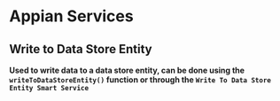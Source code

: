 # Appian Services

## Write to Data Store Entity
**Used to write data to a data store entity, can be done using the `writeToDataStoreEntity()` function or through the `Write To Data Store Entity Smart Service`**